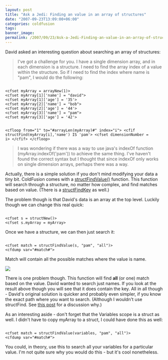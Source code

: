 ```yaml
---
layout: post
title: "Ask a Jedi: Finding an value in an array of structures"
date: "2007-09-23T13:09:00+06:00"
categories: coldfusion 
tags: 
banner_image: 
permalink: /2007/09/23/Ask-a-Jedi-Finding-an-value-in-an-array-of-structures
---
```


David asked an interesting question about searching an array of structures:

<blockquote>
I've got a challenge for you.  I have a single dimension array, and in each dimension is a structure.  I need to find the array index of a value within the structure.  So if I need to find the index where name is "pam", I would do the following:
</blockquote>

<code>
&lt;cfset myArray = arrayNew(1)&gt;
&lt;cfset myArray[1]['name'] = "david"&gt;
&lt;cfset myArray[1]['age'] = '35'&gt;
&lt;cfset myArray[2]['name'] = "bob"&gt;
&lt;cfset myArray[2]['age'] = '44'&gt;
&lt;cfset myArray[3]['name'] = "pam"&gt;
&lt;cfset myArray[3]['age'] = '42'&gt;

&lt;cfloop from="1" to="#arrayLen(myArray)#" index="i"&gt;
  &lt;cfif structFind(myArray[i],'name') IS 'pam'&gt;
    &lt;cfset dimensionNumber = i&gt;
  &lt;/cfif&gt;
&lt;/cfloop&gt;
</code>

<blockquote>
I was wondering if there was a way to use java's indexOf
function (myArray.indexOf('pam')) to achieve the same thing.  I've haven't found the correct syntax but I thought that since indexOf only works on single dimension arrays, perhaps there was a way.
</blockquote>

Actually, there is a simple solution if you don't mind modifying your data a tiny bit. ColdFusion comes with a <a href="http://www.cfquickdocs.com/?getDoc=StructFindValue">structFindValue()</a> function. This function will search through a structure, no matter how complex, and find matches based on value. (There is a <a href="http://www.cfquickdocs.com/?getDoc=StructFindKey">structFindKey</a> as well.)

The problem though is that David's data is an array at the top level. Luckily though we can change this real quick:

<code>
&lt;cfset s = structNew()&gt;
&lt;cfset s.myArray = myArray&gt;
</code>

Once we have a structure, we can then just search it:

<code>
&lt;cfset match = structFindValue(s, "pam", "all")&gt;
&lt;cfdump var="#match#"&gt;
</code>

Match will contain all the possible matches where the value is name.

<img src="https://static.raymondcamden.com/images//Picture 12.png">

There is one problem though. This function will find <b>all</b> (or one) match based on the value. David wanted to search just names. If you look at the result above though you will see that it does contain the key. All in all though - David's original solution is quicker and probably even simpler, if you know the exact path where you want to search. (Although I wouldn't use structFind. See <a href="http://www.coldfusionjedi.com/index.cfm/2007/9/20/A-use-for-structFind">this post</a> for a discussion why.)

As an interesting aside - don't forget that the Variables scope is a struct as well. I didn't have to copy myArray to a struct, I could have done this as well:

<code>
&lt;cfset match = structFindValue(variables, "pam", "all")&gt;
&lt;cfdump var="#match#"&gt;
</code>

You could, in theory, use this to search all your variables for a particular value. I'm not quite sure why you would do this - but it's cool nonetheless.